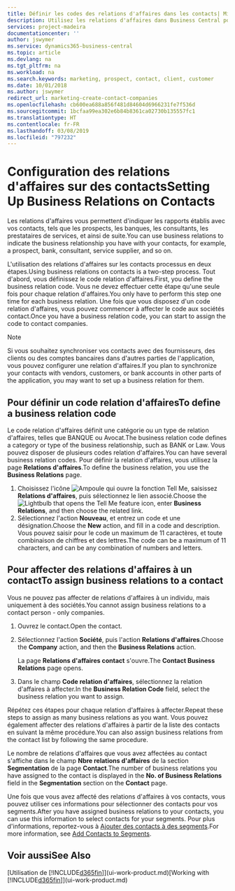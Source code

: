 ```yaml
---
title: Définir les codes des relations d'affaires dans les contacts| Microsoft Docs
description: Utilisez les relations d'affaires dans Business Central pour vous aider avec le marketing et désigner les rapports établis avec vos prospects, clients, notamment les banques ou les prestataires de services.
services: project-madeira
documentationcenter: ''
author: jswymer
ms.service: dynamics365-business-central
ms.topic: article
ms.devlang: na
ms.tgt_pltfrm: na
ms.workload: na
ms.search.keywords: marketing, prospect, contact, client, customer
ms.date: 10/01/2018
ms.author: jswymer
redirect_url: marketing-create-contact-companies
ms.openlocfilehash: cb600ea688a856f481d84604d6966231fe7f536d
ms.sourcegitcommit: 1bcfaa99ea302e6b84b8361ca02730b135557fc1
ms.translationtype: HT
ms.contentlocale: fr-FR
ms.lasthandoff: 03/08/2019
ms.locfileid: "797232"
---
```

# <a name="setting-up-business-relations-on-contacts"></a><span data-ttu-id="5b8e8-103">Configuration des relations d'affaires sur des contacts</span><span class="sxs-lookup"><span data-stu-id="5b8e8-103">Setting Up Business Relations on Contacts</span></span>
<span data-ttu-id="5b8e8-104">Les relations d'affaires vous permettent d'indiquer les rapports établis avec vos contacts, tels que les prospects, les banques, les consultants, les prestataires de services, et ainsi de suite.</span><span class="sxs-lookup"><span data-stu-id="5b8e8-104">You can use business relations to indicate the business relationship you have with your contacts, for example, a prospect, bank, consultant, service supplier, and so on.</span></span>

<span data-ttu-id="5b8e8-105">L'utilisation des relations d'affaires sur les contacts processus en deux étapes.</span><span class="sxs-lookup"><span data-stu-id="5b8e8-105">Using business relations on contacts is a two-step process.</span></span> <span data-ttu-id="5b8e8-106">Tout d'abord, vous définissez le code relation d'affaires.</span><span class="sxs-lookup"><span data-stu-id="5b8e8-106">First, you define the business relation code.</span></span> <span data-ttu-id="5b8e8-107">Vous ne devez effectuer cette étape qu'une seule fois pour chaque relation d'affaires.</span><span class="sxs-lookup"><span data-stu-id="5b8e8-107">You only have to perform this step one time for each business relation.</span></span> <span data-ttu-id="5b8e8-108">Une fois que vous disposez d'un code relation d'affaires, vous pouvez commencer à affecter le code aux sociétés contact.</span><span class="sxs-lookup"><span data-stu-id="5b8e8-108">Once you have a business relation code, you can start to assign the code to contact companies.</span></span>

> [!NOTE]  
>   <span data-ttu-id="5b8e8-109">Si vous souhaitez synchroniser vos contacts avec des fournisseurs, des clients ou des comptes bancaires dans d'autres parties de l'application, vous pouvez configurer une relation d'affaires.</span><span class="sxs-lookup"><span data-stu-id="5b8e8-109">If you plan to synchronize your contacts with vendors, customers, or bank accounts in other parts of the application, you may want to set up a business relation for them.</span></span>

## <a name="to-define-a-business-relation-code"></a><span data-ttu-id="5b8e8-110">Pour définir un code relation d'affaires</span><span class="sxs-lookup"><span data-stu-id="5b8e8-110">To define a business relation code</span></span>
<span data-ttu-id="5b8e8-111">Le code relation d'affaires définit une catégorie ou un type de relation d'affaires, telles que BANQUE ou Avocat.</span><span class="sxs-lookup"><span data-stu-id="5b8e8-111">The business relation code defines a category or type of the business relationship, such as BANK or Law.</span></span> <span data-ttu-id="5b8e8-112">Vous pouvez disposer de plusieurs codes relation d'affaires.</span><span class="sxs-lookup"><span data-stu-id="5b8e8-112">You can have several business relation codes.</span></span> <span data-ttu-id="5b8e8-113">Pour définir la relation d'affaires, vous utilisez la page **Relations d'affaires**.</span><span class="sxs-lookup"><span data-stu-id="5b8e8-113">To define the business relation, you use the **Business Relations** page.</span></span>

1. <span data-ttu-id="5b8e8-114">Choisissez l'icône ![Ampoule qui ouvre la fonction Tell Me](media/ui-search/search_small.png "Dites-moi ce que vous voulez faire"), saisissez **Relations d'affaires**, puis sélectionnez le lien associé.</span><span class="sxs-lookup"><span data-stu-id="5b8e8-114">Choose the ![Lightbulb that opens the Tell Me feature](media/ui-search/search_small.png "Tell me what you want to do") icon, enter **Business Relations**, and then choose the related link.</span></span>
2. <span data-ttu-id="5b8e8-115">Sélectionnez l'action **Nouveau**, et entrez un code et une désignation.</span><span class="sxs-lookup"><span data-stu-id="5b8e8-115">Choose the **New** action, and fill in a code and description.</span></span> <span data-ttu-id="5b8e8-116">Vous pouvez saisir pour le code un maximum de 11 caractères, et toute combinaison de chiffres et des lettres.</span><span class="sxs-lookup"><span data-stu-id="5b8e8-116">The code can be a maximum of 11 characters, and can be any combination of numbers and letters.</span></span>

## <a name="AssignBusRelContact"></a> <span data-ttu-id="5b8e8-117">Pour affecter des relations d'affaires à un contact</span><span class="sxs-lookup"><span data-stu-id="5b8e8-117">To assign business relations to a contact</span></span>
<span data-ttu-id="5b8e8-118">Vous ne pouvez pas affecter de relations d'affaires à un individu, mais uniquement à des sociétés.</span><span class="sxs-lookup"><span data-stu-id="5b8e8-118">You cannot assign business relations to a contact person - only companies.</span></span>

1. <span data-ttu-id="5b8e8-119">Ouvrez le contact.</span><span class="sxs-lookup"><span data-stu-id="5b8e8-119">Open the contact.</span></span>
2. <span data-ttu-id="5b8e8-120">Sélectionnez l'action **Société**, puis l'action **Relations d'affaires**.</span><span class="sxs-lookup"><span data-stu-id="5b8e8-120">Choose the **Company** action, and then the **Business Relations** action.</span></span>

    <span data-ttu-id="5b8e8-121">La page **Relations d'affaires contact** s'ouvre.</span><span class="sxs-lookup"><span data-stu-id="5b8e8-121">The **Contact Business Relations** page opens.</span></span>
3. <span data-ttu-id="5b8e8-122">Dans le champ **Code relation d'affaires**, sélectionnez la relation d'affaires à affecter.</span><span class="sxs-lookup"><span data-stu-id="5b8e8-122">In the **Business Relation Code** field, select the business relation you want to assign.</span></span>

<span data-ttu-id="5b8e8-123">Répétez ces étapes pour chaque relation d'affaires à affecter.</span><span class="sxs-lookup"><span data-stu-id="5b8e8-123">Repeat these steps to assign as many business relations as you want.</span></span> <span data-ttu-id="5b8e8-124">Vous pouvez également affecter des relations d'affaires à partir de la liste des contacts en suivant la même procédure.</span><span class="sxs-lookup"><span data-stu-id="5b8e8-124">You can also assign business relations from the contact list by following the same procedure.</span></span>

<span data-ttu-id="5b8e8-125">Le nombre de relations d'affaires que vous avez affectées au contact s'affiche dans le champ **Nbre relations d'affaires** de la section **Segmentation** de la page **Contact**.</span><span class="sxs-lookup"><span data-stu-id="5b8e8-125">The number of business relations you have assigned to the contact is displayed in the **No. of Business Relations** field in the **Segmentation** section on the **Contact** page.</span></span>

<span data-ttu-id="5b8e8-126">Une fois que vous avez affecté des relations d'affaires à vos contacts, vous pouvez utiliser ces informations pour sélectionner des contacts pour vos segments.</span><span class="sxs-lookup"><span data-stu-id="5b8e8-126">After you have assigned business relations to your contacts, you can use this information to select contacts for your segments.</span></span> <span data-ttu-id="5b8e8-127">Pour plus d'informations, reportez-vous à [Ajouter des contacts à des segments](marketing-add-contact-segment.md).</span><span class="sxs-lookup"><span data-stu-id="5b8e8-127">For more information, see [Add Contacts to Segments](marketing-add-contact-segment.md).</span></span>

## <a name="see-also"></a><span data-ttu-id="5b8e8-128">Voir aussi</span><span class="sxs-lookup"><span data-stu-id="5b8e8-128">See Also</span></span>
<span data-ttu-id="5b8e8-129">[Utilisation de [!INCLUDE[d365fin](includes/d365fin_md.md)]](ui-work-product.md)</span><span class="sxs-lookup"><span data-stu-id="5b8e8-129">[Working with [!INCLUDE[d365fin](includes/d365fin_md.md)]](ui-work-product.md)</span></span>
